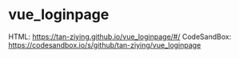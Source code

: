 # vue_loginpage
HTML: https://tan-ziying.github.io/vue_loginpage/#/
CodeSandBox: https://codesandbox.io/s/github/tan-ziying/vue_loginpage
